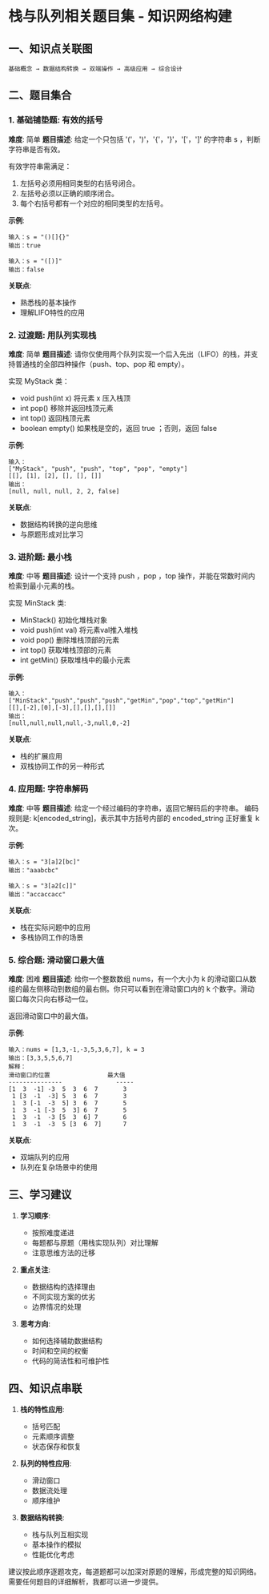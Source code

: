 # 栈与队列相关题目集 - 知识网络构建

## 一、知识点关联图
```
基础概念 → 数据结构转换 → 双端操作 → 高级应用 → 综合设计
```

## 二、题目集合

### 1. 基础铺垫题: 有效的括号
**难度**: 简单
**题目描述**:
给定一个只包括 '('，')'，'{'，'}'，'['，']' 的字符串 s ，判断字符串是否有效。

有效字符串需满足：
1. 左括号必须用相同类型的右括号闭合。
2. 左括号必须以正确的顺序闭合。
3. 每个右括号都有一个对应的相同类型的左括号。

**示例**:
```
输入：s = "()[]{}"
输出：true

输入：s = "([)]"
输出：false
```

**关联点**: 
- 熟悉栈的基本操作
- 理解LIFO特性的应用

### 2. 过渡题: 用队列实现栈
**难度**: 简单
**题目描述**:
请你仅使用两个队列实现一个后入先出（LIFO）的栈，并支持普通栈的全部四种操作（push、top、pop 和 empty）。

实现 MyStack 类：
- void push(int x) 将元素 x 压入栈顶
- int pop() 移除并返回栈顶元素
- int top() 返回栈顶元素
- boolean empty() 如果栈是空的，返回 true ；否则，返回 false

**示例**:
```
输入：
["MyStack", "push", "push", "top", "pop", "empty"]
[[], [1], [2], [], [], []]
输出：
[null, null, null, 2, 2, false]
```

**关联点**:
- 数据结构转换的逆向思维
- 与原题形成对比学习

### 3. 进阶题: 最小栈
**难度**: 中等
**题目描述**:
设计一个支持 push ，pop ，top 操作，并能在常数时间内检索到最小元素的栈。

实现 MinStack 类:
- MinStack() 初始化堆栈对象
- void push(int val) 将元素val推入堆栈
- void pop() 删除堆栈顶部的元素
- int top() 获取堆栈顶部的元素
- int getMin() 获取堆栈中的最小元素

**示例**:
```
输入：
["MinStack","push","push","push","getMin","pop","top","getMin"]
[[],[-2],[0],[-3],[],[],[],[]]
输出：
[null,null,null,null,-3,null,0,-2]
```

**关联点**:
- 栈的扩展应用
- 双栈协同工作的另一种形式

### 4. 应用题: 字符串解码
**难度**: 中等
**题目描述**:
给定一个经过编码的字符串，返回它解码后的字符串。
编码规则是: k[encoded_string]，表示其中方括号内部的 encoded_string 正好重复 k 次。

**示例**:
```
输入：s = "3[a]2[bc]"
输出："aaabcbc"

输入：s = "3[a2[c]]"
输出："accaccacc"
```

**关联点**:
- 栈在实际问题中的应用
- 多栈协同工作的场景

### 5. 综合题: 滑动窗口最大值
**难度**: 困难
**题目描述**:
给你一个整数数组 nums，有一个大小为 k 的滑动窗口从数组的最左侧移动到数组的最右侧。你只可以看到在滑动窗口内的 k 个数字。滑动窗口每次只向右移动一位。

返回滑动窗口中的最大值。

**示例**:
```
输入：nums = [1,3,-1,-3,5,3,6,7], k = 3
输出：[3,3,5,5,6,7]
解释：
滑动窗口的位置                最大值
---------------               -----
[1  3  -1] -3  5  3  6  7       3
 1 [3  -1  -3] 5  3  6  7       3
 1  3 [-1  -3  5] 3  6  7       5
 1  3  -1 [-3  5  3] 6  7       5
 1  3  -1  -3 [5  3  6] 7       6
 1  3  -1  -3  5 [3  6  7]      7
```

**关联点**:
- 双端队列的应用
- 队列在复杂场景中的使用

## 三、学习建议

1. **学习顺序**:
   - 按照难度递进
   - 每题都与原题（用栈实现队列）对比理解
   - 注意思维方法的迁移

2. **重点关注**:
   - 数据结构的选择理由
   - 不同实现方案的优劣
   - 边界情况的处理

3. **思考方向**:
   - 如何选择辅助数据结构
   - 时间和空间的权衡
   - 代码的简洁性和可维护性

## 四、知识点串联

1. **栈的特性应用**:
   - 括号匹配
   - 元素顺序调整
   - 状态保存和恢复

2. **队列的特性应用**:
   - 滑动窗口
   - 数据流处理
   - 顺序维护

3. **数据结构转换**:
   - 栈与队列互相实现
   - 基本操作的模拟
   - 性能优化考虑

建议按此顺序逐题攻克，每道题都可以加深对原题的理解，形成完整的知识网络。需要任何题目的详细解析，我都可以进一步提供。
